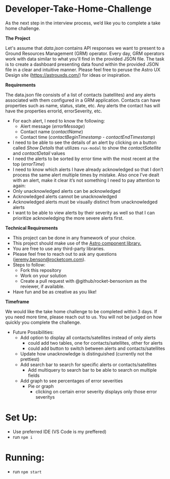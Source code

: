 # Developer-Take-Home-Challenge

As the next step in the interview process, we’d like you to complete a take home challenge.

**The Project**

Let's assume that _data.json_ contains API responses we want to present to a Ground Resources Management (GRM) operator. Every day, GRM operators work with data similar to what you'll find in the provided JSON file. The task is to create a dashboard presenting data found within the provided JSON file in a clear and intuitive manner.
Please feel free to peruse the Astro UX Design site (https://astrouxds.com/) for ideas or inspiration.

**Requirements**

The data.json file consists of a list of contacts (satellites) and any alerts associated with them configured in a GRM application. Contacts can have properties such as name, status, state, etc. Any alerts the contact has will have the properties errorId, errorSeverity, etc.

- For each alert, I need to know the following:
  - Alert message (_errorMessage_)
  - Contact name (_contactName_)
  - Contact time (_contactBeginTimestamp_ - _contactEndTimestamp_)
- I need to be able to see the details of an alert by clicking on a button called _Show Details_ that utilizes `rux-modal` to show the _contactSatellite_ and _contactDetail_ values
- I need the alerts to be sorted by error time with the most recent at the top (_errorTime_)
- I need to know which alerts I have already acknowledged so that I don’t process the same alert multiple times by mistake. Also once I’ve dealt with an alert, make it clear it’s not something I need to pay attention to again:
- Only unacknowledged alerts can be acknowledged
- Acknowledged alerts cannot be unacknowledged
- Acknowledged alerts must be visually distinct from unacknowledged alerts
- I want to be able to view alerts by their severity as well so that I can prioritize acknowledging the more severe alerts first.

**Technical Requirements**

- This project can be done in any framework of your choice.
- This project should make use of the [Astro component library.](https://astro-components.netlify.app/)
- You are free to use any third-party libraries.
- Please feel free to reach out to ask any questions (jeremy.benson@rocketcom.com).
- Steps to follow:
  - Fork this repository
  - Work on your solution
  - Create a pull request with @github/rocket-bensonism as the reviewer, if available.
- Have fun and be as creative as you like!

**Timeframe**

We would like the take home challenge to be completed within 3 days. If you need more time, please reach out to us. You will not be judged on how quickly you complete the challenge.

- Future Possibilities:
  - Add option to display all contacts/satellites instead of only alerts
    - could add two tables, one for contacts/satellites, other for alerts
    - could add button to switch between alerts and contacts/satellites
  - Update how unacknowledge is distinguished (currently not the prettiest)
  - Add search bar to search for specific alerts or contacts/satellites
    - Add multiquery to search bar to be able to search on multiple fields
  - Add graph to see percentages of error severities
    - Pie or graph
      - clicking on certain error severity displays only those error severitys

# Set Up:
  - Use preferred IDE (VS Code is my preffered)
  - run `npm i`

# Running:
  - run `npm start`